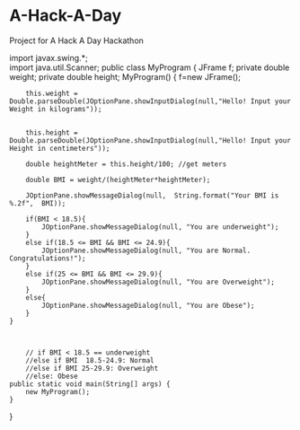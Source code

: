 # A-Hack-A-Day
Project for A Hack A Day Hackathon

import javax.swing.*;  
import java.util.Scanner;
public class MyProgram {
    JFrame f;
    private double weight; 
    private double height;
    MyProgram() {
        f=new JFrame();
        
        this.weight = Double.parseDouble(JOptionPane.showInputDialog(null,"Hello! Input your Weight in kilograms"));
        
        
        this.height = Double.parseDouble(JOptionPane.showInputDialog(null,"Hello! Input your Height in centimeters"));
        
        double heightMeter = this.height/100; //get meters
        
        double BMI = weight/(heightMeter*heightMeter);
        
        JOptionPane.showMessageDialog(null,  String.format("Your BMI is %.2f",  BMI));
        
        if(BMI < 18.5){
            JOptionPane.showMessageDialog(null, "You are underweight");
        }
        else if(18.5 <= BMI && BMI <= 24.9){
            JOptionPane.showMessageDialog(null, "You are Normal. Congratulations!");
        }
        else if(25 <= BMI && BMI <= 29.9){
            JOptionPane.showMessageDialog(null, "You are Overweight");
        } 
        else{
            JOptionPane.showMessageDialog(null, "You are Obese");
        }
    }
    
    
    
        // if BMI < 18.5 == underweight
        //else if BMI  18.5-24.9: Normal
        //else if BMI 25-29.9: Overweight
        //else: Obese
    public static void main(String[] args) {
        new MyProgram();
    }
}
